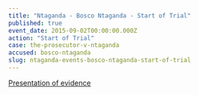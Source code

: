 ```yaml
---
title: "Ntaganda - Bosco Ntaganda - Start of Trial"
published: true
event_date: 2015-09-02T00:00:00.000Z
action: "Start of Trial"
case: the-prosecutor-v-ntaganda
accused: bosco-ntaganda
slug: ntaganda-events-bosco-ntaganda-start-of-trial
---
```


[Presentation of evidence](https://www.icc-cpi.int/en_menus/icc/situations%20and%20cases/situations/situation%20icc%200104/related%20cases/icc%200104%200206/Pages/ntaganda-trial-info.aspx)

